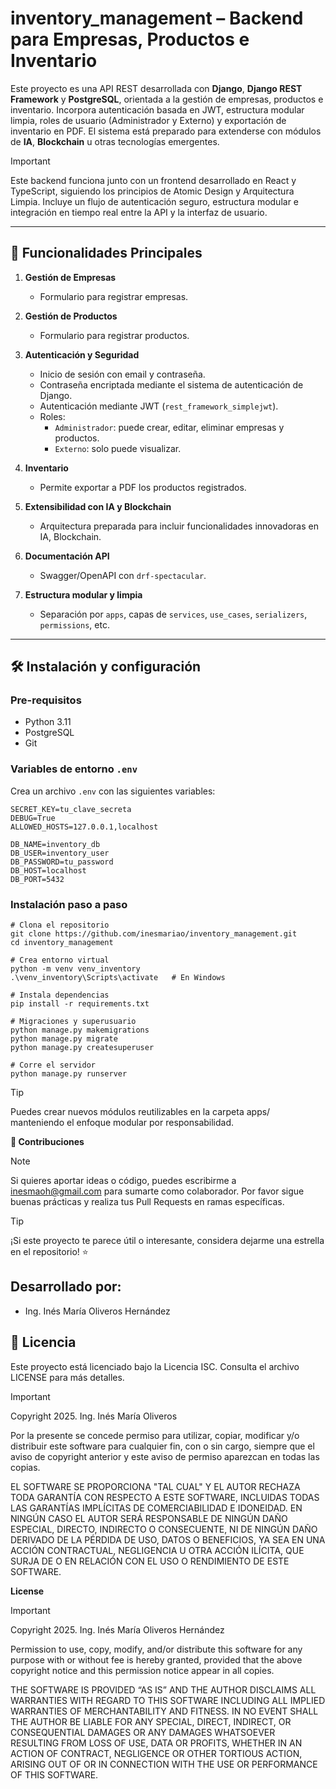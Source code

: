 # inventory_management – Backend para Empresas, Productos e Inventario

Este proyecto es una API REST desarrollada con **Django**, **Django REST Framework** y **PostgreSQL**, orientada a la gestión de empresas, productos e inventario. Incorpora autenticación basada en JWT, estructura modular limpia, roles de usuario (Administrador y Externo) y exportación de inventario en PDF. El sistema está preparado para extenderse con módulos de **IA**, **Blockchain** u otras tecnologías emergentes.

> [!IMPORTANT]
> Este backend funciona junto con un frontend desarrollado en React y TypeScript, siguiendo los principios de Atomic Design y Arquitectura Limpia. Incluye un flujo de autenticación seguro, estructura modular e integración en tiempo real entre la API y la interfaz de usuario.


---

## 🚀 Funcionalidades Principales

1. **Gestión de Empresas**
   - Formulario para registrar empresas.

2. **Gestión de Productos**
   - Formulario para registrar productos.

3. **Autenticación y Seguridad**
   - Inicio de sesión con email y contraseña.
   - Contraseña encriptada mediante el sistema de autenticación de Django.
   - Autenticación mediante JWT (`rest_framework_simplejwt`).
   - Roles:
     - `Administrador`: puede crear, editar, eliminar empresas y productos.
     - `Externo`: solo puede visualizar.

4. **Inventario**
   - Permite exportar a PDF los productos registrados.

5. **Extensibilidad con IA y Blockchain**
   - Arquitectura preparada para incluir funcionalidades innovadoras en IA, Blockchain.

6. **Documentación API**
   - Swagger/OpenAPI con `drf-spectacular`.

7. **Estructura modular y limpia**
   - Separación por `apps`, capas de `services`, `use_cases`, `serializers`, `permissions`, etc.

---

## 🛠️ Instalación y configuración

### Pre-requisitos

- Python 3.11
- PostgreSQL
- Git

### Variables de entorno `.env`

Crea un archivo `.env` con las siguientes variables:

```dotenv
SECRET_KEY=tu_clave_secreta
DEBUG=True
ALLOWED_HOSTS=127.0.0.1,localhost

DB_NAME=inventory_db
DB_USER=inventory_user
DB_PASSWORD=tu_password
DB_HOST=localhost
DB_PORT=5432
```
### Instalación paso a paso

```dotenv
# Clona el repositorio
git clone https://github.com/inesmariao/inventory_management.git
cd inventory_management

# Crea entorno virtual
python -m venv venv_inventory
.\venv_inventory\Scripts\activate   # En Windows

# Instala dependencias
pip install -r requirements.txt

# Migraciones y superusuario
python manage.py makemigrations
python manage.py migrate
python manage.py createsuperuser

# Corre el servidor
python manage.py runserver
```

> [!TIP]
>Puedes crear nuevos módulos reutilizables en la carpeta apps/ manteniendo el enfoque modular por responsabilidad.

**📄 Contribuciones**
> [!NOTE]
>Si quieres aportar ideas o código, puedes escribirme a inesmaoh@gmail.com para sumarte como colaborador. Por favor sigue buenas prácticas y realiza tus Pull Requests en ramas específicas.

> [!TIP]
>¡Si este proyecto te parece útil o interesante, considera dejarme una estrella en el repositorio! ⭐


## Desarrollado por:
* Ing. Inés María Oliveros Hernández

## 📜 Licencia
Este proyecto está licenciado bajo la Licencia ISC. Consulta el archivo LICENSE para más detalles.

>[!IMPORTANT]
>Copyright 2025. Ing. Inés María Oliveros

Por la presente se concede permiso para utilizar, copiar, modificar y/o distribuir este software para cualquier fin, con o sin cargo, siempre que el aviso de copyright anterior y este aviso de permiso aparezcan en todas las copias.

EL SOFTWARE SE PROPORCIONA "TAL CUAL" Y EL AUTOR RECHAZA TODA GARANTÍA CON RESPECTO A ESTE SOFTWARE, INCLUIDAS TODAS LAS GARANTÍAS IMPLÍCITAS DE COMERCIABILIDAD E IDONEIDAD. EN NINGÚN CASO EL AUTOR SERÁ RESPONSABLE DE NINGÚN DAÑO ESPECIAL, DIRECTO, INDIRECTO O CONSECUENTE, NI DE NINGÚN DAÑO DERIVADO DE LA PÉRDIDA DE USO, DATOS O BENEFICIOS, YA SEA EN UNA ACCIÓN CONTRACTUAL, NEGLIGENCIA U OTRA ACCIÓN ILÍCITA, QUE SURJA DE O EN RELACIÓN CON EL USO O RENDIMIENTO DE ESTE SOFTWARE.

**License**
>[!IMPORTANT]
>Copyright 2025. Ing. Inés María Oliveros Hernández

Permission to use, copy, modify, and/or distribute this software for any purpose with or without fee is hereby granted, provided that the above copyright notice and this permission notice appear in all copies.

THE SOFTWARE IS PROVIDED “AS IS” AND THE AUTHOR DISCLAIMS ALL WARRANTIES WITH REGARD TO THIS SOFTWARE INCLUDING ALL IMPLIED WARRANTIES OF MERCHANTABILITY AND FITNESS. IN NO EVENT SHALL THE AUTHOR BE LIABLE FOR ANY SPECIAL, DIRECT, INDIRECT, OR CONSEQUENTIAL DAMAGES OR ANY DAMAGES WHATSOEVER RESULTING FROM LOSS OF USE, DATA OR PROFITS, WHETHER IN AN ACTION OF CONTRACT, NEGLIGENCE OR OTHER TORTIOUS ACTION, ARISING OUT OF OR IN CONNECTION WITH THE USE OR PERFORMANCE OF THIS SOFTWARE.